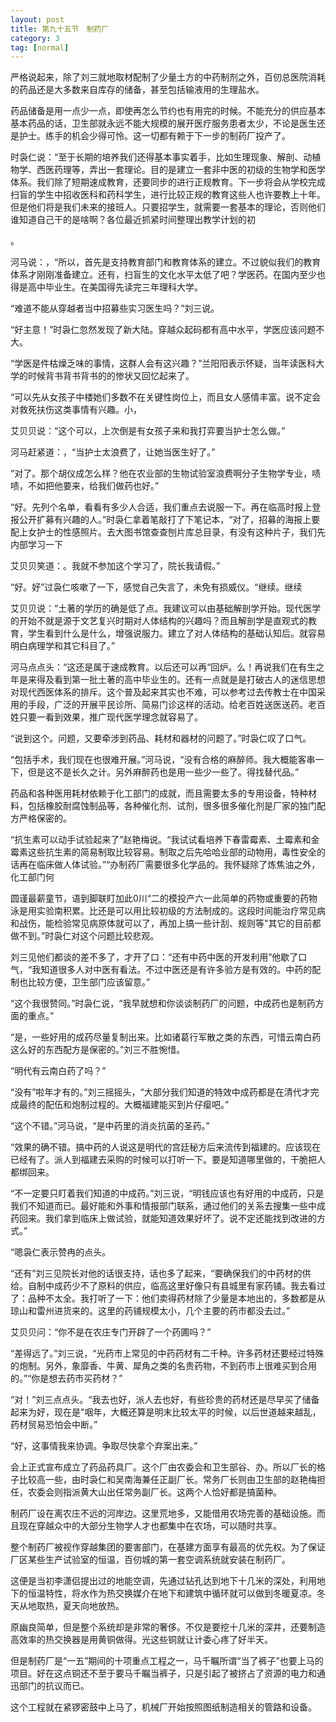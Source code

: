 ```yaml
---
layout: post
title: 第九十五节　制药厂
category: 3
tag: [normal]
---
```


严格说起来，除了刘三就地取材配制了少量土方的中药制剂之外，百仞总医院消耗的药品还是大多数来自库存的储备，甚至包括输液用的生理盐水。

药品储备是用一点少一点，即使再怎么节约也有用完的时候。不能充分的供应基本基本药品的话，卫生部就永远不能大规模的展开医疗服务患者太少，不论是医生还是护士。练手的机会少得可怜。这一切都有赖于下一步的制药厂投产了。

时袅仁说：“至于长期的培养我们还得基本事实着手，比如生理现象、解剖、动植物学、西医药理等，弄出一套理论。目的是建立一套非中医的初级的生物学和医学体系。我们除了短期速成教育，还要同步的进行正规教育。下一步将会从学校完成扫盲的学生中招收医科和药科学生，进行比较正规的教育这些人也许要教上十年。但是他们将是我们未来的接班人。只要招学生，就需要一套基本的理论，否则他们谁知道自己干的是啥啊？各位最近抓紧时间整理出教学计划的初

。

河马说：，“所以，首先是支持教育部门和教育体系的建立。不过貌似我们的教育体系才刚刚准备建立。还有，扫盲生的文化水平太低了吧？学医药。在国内至少也得是高中毕业生。在美国得先读完三年理科大学。

“难道不能从穿越者当中招募些实习医生吗？”刘三说。

“好主意！”时袅仁忽然发现了新大陆。穿越众起码都有高中水平，学医应该问题不大。

“学医是件枯燥乏味的事情，这群人会有这兴趣？”兰阳阳表示怀疑，当年读医科大学的时候背书背书背书的的惨状又回忆起来了。

“可以先从女孩子中楼她们多数不在关键性岗位上，而且女人感情丰富。说不定会对救死扶伤这类事情有兴趣。小，

艾贝贝说：“这个可以，上次倒是有女孩子来和我打弈要当护士怎么做。”

河马赶紧道：，“当护士太浪费了，让她当医生好了。”

“对了。那个胡仪成怎么样？他在农业部的生物试验室浪费啊分子生物学专业，啧啧，不如把他要来，给我们做药也好。”

“好。先列个名单，看看有多少人合适，我们重点去说服一下。再在临高时报上登报公开扩募有兴趣的人。”时袅仁拿着笔敲打了下笔记本，“对了，招募的海报上要配上女护士的性感照片。去大图书馆查查刨片库总目录，有没有这种片子，我们先内部学习一下

艾贝贝笑道：。我就不参加这个学习了，院长我请假。”

“好。好”过袅仁咳嗽了一下，感觉自己失言了，未免有损威仪。“继续。继续

艾贝贝说：“土著的学历的确是低了点。我建议可以由基础解剖学开始。现代医学的开始不就是源于文艺复兴时期对人体结构的兴趣吗？而且解剖学是直观式的教育，学生看到什么是什么，增强说服力。建立了对人体结构的基础认知后。就容易明白病理学和其它科目了。”

河马点点头：“这还是属于速成教育。以后还可以再“回炉。么！再说我们在有生之年是来得及看到第一批土著的高中毕业生的。还有一点就是是打破古人的迷信思想对现代西医体系的排斥。这个普及起来其实也不难，可以参考过去传教士在中国采用的手段，广泛的开展平民诊所、简易门诊这样的活动。给老百姓送医送药。老百姓只要一看到效果，推广现代医学理念就容易了。

“说到这个。问题，又要牵涉到药品、耗材和器材的问题了。”时袅仁叹了口气。

“包括手术，我们现在也很难开展。”河马说，“没有合格的麻醉师。我大概能客串一下，但是这不是长久之计。另外麻醉药也是用一些少一些了。得找替代品。”

药品和各种医用耗材依赖于化工部门的成就，而且需要太多的专用设备，特种材料，包括橡胶耐腐蚀制品等，各种催化剂、试剂，很多很多催化剂是厂家的独门配方严格保密的。

“抗生素可以动手试验起来了”赵艳梅说。“我试试看培养下春雷霉素、土霉素和金霉素这些抗生素的简易制取比较容易。制取之后先哈哈业部的动物用，毒性安全的话再在临床做人体试验。”“办制药厂需要很多化学品的。我怀疑除了炼焦油之外，化工部门何

圆谨最薪童节，语到脚联盯加此0川“二的模投产六一此简单的药物或重要的药物泳是用实验南积累。比还是可以用比较初级的方法制成的。这段时间能治疗常见病和战伤，能检验常见病原体就可以了，再加上搞一些计刮、规则等"其它的目前都做不到。”时袅仁对这个问题比较悲观。

刘三见他们都谈的差不多了，才开了口：“还有中药中医的开发利用”他歇了口气，“我知道很多人对中医有看法。不过中医还是有许多验方是有效的。中药的配制也比较方便，卫生部门应该留意。”

“这个我很赞同。”时袅仁说，“我早就想和你谈谈制药厂的问题，中成药也是制药方面的重点。”

“是，一些好用的成药尽量复制出来。比如诸葛行军散之类的东西，可惜云南白药这么好的东西配方是保密的。”刘三不胜惋惜。

“明代有云南白药了吗？”

“没有”啦年才有的。”刘三摇摇头，“大部分我们知道的特效中成药都是在清代才完成最终的配伍和炮制过程的。大概福建能买到片仔瘿吧。”

“这个不错。”河马说，“是中药里的消炎抗菌的圣药。”

“效果的确不错。搞中药的人说这是明代的宫廷秘方后来流传到福建的。应该现在已经有了。派人到福建去采购的时候可以打听一下。要是知道哪里做的，干脆把人都绑回来。

“不一定要只盯着我们知道的中成药。”刘三说，“明钱应该也有好用的中成药，只是我们不知道而已。最好能和外事和情报部门联系，通过他们的关系去搜集一些中成药回来。我们拿到临床上做试验，就能知道效果好坏了。说不定还能找到改进的方式。”

“嗯袅仁表示赞冉的点头。

“还有”刘三见院长对他的话很支持，话也多了起来，“要确保我们的中药材的供给。自制中成药少不了原料的供应，临高这里好像只有县城里有家药铺。我去看过了：品种不太全。我打听了一下：他们卖得药材除了少量是本地出的，多数都是从琼山和雷州进货来的。这里的药铺规模太小，几个主要的药市都没去过。”

艾贝贝问：“你不是在农庄专门开辟了一个药圃吗？”

“差得远了。”刘三说，“光药市上常见的中药药材有二千种。许多药材还要经过特殊的炮制。另外，象靡香、牛黄、犀角之类的名贵药物，不到药市上很难买到合用的。”“你是想去药市买药材？”

“对！”刘三点点头。“我去也好，派人去也好，有些珍贵的药材还是尽早买了储备起来为好，现在是"咽年，大概还算是明末比较太平的时候，以后世道越来越乱，药材贸易恐怕会中断。”

“好，这事情我来协调。争取尽快拿个弃案出来。”

会上正式宣布成立了药品药具厂。这个厂由农委会和卫生部谷、办。所以厂长的格子比较高一些，由时袅仁和吴南海兼任正副厂长。常务厂长则由卫生部的赵艳梅担任，农委会则指派黄大山出任常务副厂长。这两个人恰好都是搞菌种。

制药厂设在离农庄不远的河岸边。这里荒地多，又能借用农场完善的基础设施。而且现在穿越众中的大部分生物学人才也都集中在农场，可以随时共享。

整个制药厂被视作穿越集团的要害部门，在基建方面享有最高的优先权。为了保证厂区某些生产试验室的恒温，百仞城的第一套空调系统就安装在制药厂。

这便是当初李潇侣提出过的地能空调，先通过钻孔达到地下十几米的深处，利用地下的恒温特性，将水作为热交换媒介在地下和建筑中循环就可以做到冬暖夏凉。冬天从地取热，夏天向地放热。

原幽良简单，但是整个系统却是非常的奢侈。不仅是要挖十几米的深井，还要制造高效率的热交换器是用黄铜做得。光这些铜就让计委心疼了好半天。

但是制药厂是“一五”期间的十项重点工程之一，马千瞩所谓“当了裤子”也要上马的项目。好在这点铜还不至于要马千瞩当裤子，只是引起了被挤占了资源的电力和通迅部门的抗议而已。

这个工程就在紧锣密鼓中上马了，机械厂开始按照图纸制造相关的管路和设备。